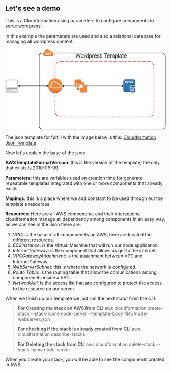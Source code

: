 ## Let's see a demo

This is a Cloudformation using parameters to configure components to serve wordpress:

In this example the parameters are used and also a relational database for managing all wordpress content.

![enter image description here](https://raw.githubusercontent.com/edgarleonardo/cloud_formation_examples/master/wordpress-server/wordpress-template.jpg)

The json template for fulfill with the image below is this:
[Cloudformation Json Template](https://github.com/edgarleonardo/cloud_formation_examples/blob/master/wordpress-server/wordpress.json)

Now let's explain the base of the json:

**AWSTemplateFormatVersion**: this is the version of the template, the only that exists is 2010-09-09.

**Parameters**: this are variables used on creation time for generate repeatable templates integrated with one or more components that already exists.

**Mapings**: this is a place where we add constant to be used through out the template's resources.

**Resources**: Here are all AWS componenet and their interactions, cloudformation manage all dependency among components in an easy way, as we can see in the Json there are: 

 1. *VPC*: is the base of all componenets on AWS, here are located the different resources.
 2. *EC2Instance*: is the Virtual Machine that will run our node application.
 3. *InternetGateway*: is the component that allows us get to the internet.
 4. *VPCGatewayAttachment*: is the attachment between VPC and InternetGateway.
 5. *WebServerSubnet*: this is where the network is configured.
 6. *Route Table*: is the routing table that allow the comunications among componenets inside a VPC.
 7. *NetworkAcl*: is the access list that are configured to protect the access to the resource on our server.

When we finish up our template we just run the next script from the *CLI*:

> **For Creating the stack on AWS from CLI**
aws cloudformation create-stack --stack-name node-server --template-body file://node-webserver.json 

> **For checking if the stack is already created from CLI**
aws cloudformation describe-stacks

> **For Deleting the stack from CLI**
aws cloudformation delete-stack --stack-name  node-server

When you create you stack, you will be able to see the components created in AWS.
